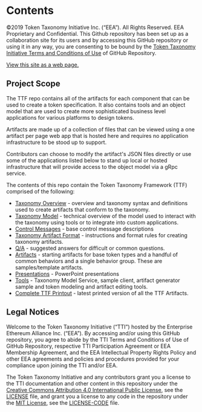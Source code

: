 # Contents

©2019 Token Taxonomy Initiative Inc. (“EEA”).  All Rights Reserved. EEA Proprietary and Confidential. This Github repository has been set up as a collaboration site for its users and by accessing this GitHub repository or using it in any way, you are consenting to be bound by the [Token Taxonomy Initiative Terms and Conditions of Use](TERMS-OF-USE) of GitHub Repository.

[View this site as a web page.](https://entethalliance.github.io/TokenTaxonomyFramework/)

## Project Scope

The TTF repo contains all of the artifacts for each component that can be used to create a token specification. It also contains tools and an object model that are used to create more sophisticated business level applications for various platforms to design tokens.

Artifacts are made up of a collection of files that can be viewed using a one artifact per page web app that is hosted here and requires no application infrastructure to be stood up to support.

Contributors can choose to modify the artifact's JSON files directly or use some of the applications listed below to stand up local or hosted infrastructure that will provide access to the object model via a gRpc service.

The contents of this repo contain the Token Taxonomy Framework (TTF) comprised of the following:

- [Taxonomy Overview](token-taxonomy.md) - overview and taxonomy syntax and definitions used to create artifacts that conform to the taxonomy.
- [Taxonomy Model](taxonomy-model.md) - technical overview of the model used to interact with the taxonomy using tools or to integrate into custom applications.
- [Control Messages](token-control-messages.md) - base control message descriptions
- [Taxonomy Artifact Format](taxonomy-artifact-format.md) - instructions and format rules for creating taxonomy artifacts.
- [Q/A](rude-qa.md) - suggested answers for difficult or common questions.
- [Artifacts](artifacts) - starting artifacts for base token types and a handful of common behaviors and a single behavior group.  These are samples/template artifacts.
- [Presentations](presentations) - PowerPoint presentations
- [Tools](tools) - Taxonomy Model Service, sample client, artifact generator sample and token modeling and artifact editing tools.
- [Complete TTF Printout](TTF-Book.pdf) - latest printed version of all the TTF Artifacts.

## Legal Notices

Welcome to the Token Taxonomy Initiative (“TTI”) hosted by the Enterprise Ethereum Alliance Inc. (“EEA”).
By accessing and/or using this GitHub repository, you agree to abide by the TTI Terms and Conditions of Use of GitHub Repository, respective TTI Participation Agreement or EEA Membership Agreement, and the EEA Intellectual Property Rights Policy and other EEA agreements and policies and procedures provided for your compliance upon joining the TTI and/or EEA.

The Token Taxonomy Initiative and any contributors grant you a license to the TTI documentation and other content
in this repository under the [Creative Commons Attribution 4.0 International Public License](https://creativecommons.org/licenses/by/4.0/legalcode),
see the [LICENSE](LICENSE) file, and grant you a license to any code in the repository under the [MIT License](https://opensource.org/licenses/MIT), see the
[LICENSE-CODE](LICENSE-CODE) file.
